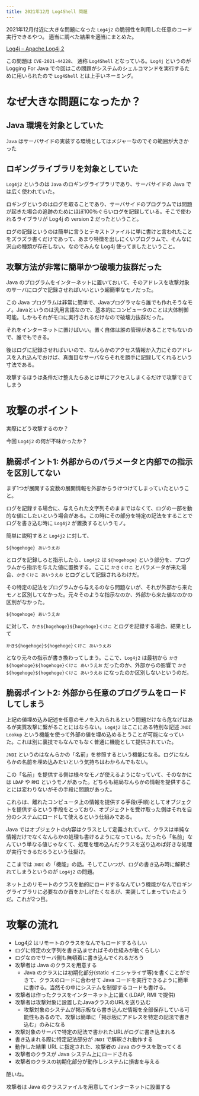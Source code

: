 ```yaml
---
title: 2021年12月 Log4Shell 問題
---
```


2021年12月付近に大きな問題になった `Log4j2` の脆弱性を利用した任意のコード実行できるやつ。
適当に調べた結果を適当にまとめた。

[Log4j – Apache Log4j 2](https://logging.apache.org/log4j/2.x/)


この問題は `CVE-2021-44228`、 通称 `Log4Shell` となっている。`Log4j` というのが Logging For Java で今回はこの問題がシステムのシェルコマンドを実行するために用いられたので `Log4Shell` とは上手いネーミング。



なぜ大きな問題になったか？
================================================================================

Java 環境を対象としていた
--------------------------------------------------------------------------------
`Java` はサーバサイドの実装する環境としてはメジャーなのでその範囲が大きかった

ロギングライブラリを対象としていた
--------------------------------------------------------------------------------
`Log4j2` というのは `Java` のロギングライブラリであり、サーバサイドの Java では広く使われていた。

ロギングというのはログを取ることであり、サーバサイドのプログラムでは問題が起きた場合の追跡のためにほぼ100％ぐらいログを記録している。そこで使われるライブラリが Log4j の version 2 だったということ。

ログの記録というのは簡単に言うとテキストファイルに単に書けと言われたことをズラズラ書くだけであって、あまり特徴を出しにくいプログラムで、そんなに沢山の種類が存在しない。なのでみんな Log4j 使ってましたということ。

攻撃方法が非常に簡単かつ破壊力抜群だった
--------------------------------------------------------------------------------
Java のプログラムをインターネットに置いておいて、そのアドレスを攻撃対象のサーバにログで記録させればいいという超簡単なモノだった。

この Java プログラムは非常に簡単で、Javaプログラマなら誰でも作れそうなモノ。Javaというのは汎用言語なので、基本的にコンピュータのことは大体制御可能。しかもそれがモロに実行されるだけなので破壊力抜群だった。

それをインターネットに置けばいい。置く自体は誰の管理があることでもないので、誰でもできる。

後はログに記録させればいいので、なんらかのアクセス情報か入力にそのアドレスを入れ込んでおけば、真面目なサーバならそれを勝手に記録してくれるという寸法である。

攻撃するほうは条件だけ整えたらあとは単にアクセスしまくるだけで攻撃できてしまう



攻撃のポイント
================================================================================

実際にどう攻撃するのか？

今回 `Log4j2` の何が不味かったか？


脆弱ポイント1: 外部からのパラメータと内部での指示を区別してない
--------------------------------------------------------------------------------
まず1つが展開する変数の展開情報を外部からうけつけてしまっていたということ。

ログを記録する場合に、与えられた文字列そのままではなくて、ログの一部を動的な値にしたいという場合がある。この時にその部分を特定の記法をすることでログを書き込む時に `Log4j2` が置換するというモノ。

簡単に説明すると `Log4j2` に対して、

```
${hogehoge} あいうえお
```

とログを記録しろと指示したら、`Log4j2` は `${hogehoge}` という部分を、プログラムから指示を与えた値に置換する。ここに `かきくけこ` とパラメータが来た場合、`かきくけこ あいうえお` とログとして記録されるわけだ。

その特定の記法をプログラムから与えるのなら問題ないが、それが外部から来たモノと区別してなかった。元々そのような指示なのか、外部から来た値なのかの区別がなかった。

```
${hogehoge} あいうえお
```

に対して、`かき${hogehoge}${hogehoge}くけこ` とログを記録する場合、結果として

```
かき${hogehoge}${hogehoge}くけこ あいうえお
```

となり元々の指示が書き換わってしまう。ここで、`Log4j2` は最初から `かき${hogehoge}${hogehoge}くけこ あいうえお` だったのか、外部からの影響で `かき${hogehoge}${hogehoge}くけこ あいうえお` になったのか区別しないというのだ。




脆弱ポイント2: 外部から任意のプログラムをロードしてしまう
--------------------------------------------------------------------------------
上記の値埋め込み記述を任意のモノを入れられるという問題だけなら危なげはあるが実質攻撃に繋がることにはならない。`Log4j2` はここにある特別な記述 `JNDI Lookup` という機能を使って外部の値を埋め込めるとうことが可能になっていた。これは別に裏技でもなんでもなく普通に機能として提供されていた。

`JNDI` というのはなんらかの「名前」を参照するという機能になる。ログになんらかの名前を埋め込みたいという気持ちはわからんでもない。

この「名前」を提供する側は様々なモノが使えるようになっていて、そのなかには `LDAP` や `RMI` というモノがあった。どちらも結局なんらかの情報を提供することには変わりないがその手段に問題があった。

これらは、離れたコンピュータ上の情報を提供する手段(手順)としてオブジェクトを提供するという手段をとっており、オブジェクトを受け取った側はそれを自分のシステムにロードして使えるという仕組みである。

Java ではオブジェクトの内容はクラスとして定義されていて、クラスは単純な情報だけでなくなんらかの処理も書けるようになっている。だったら「名前」なんていう単なる値じゃなくて、処理を埋め込んだクラスを送り込めば好きな処理が実行できるだろうという仕掛け。

ここまでは `JNDI` の「機能」の話。そしてこいつが、ログの書き込み時に解釈されてしまうというのが `Log4j2` の問題。

ネット上のリモートのクラスを動的にロードするなんていう機能がなんでロギングライブラリに必要なのか首をかしげたくなるが、実装してしまっていたようだ。これが2つ目。


攻撃の流れ
================================================================================

- Log4j2 はリモートのクラスをなんでもロードするらしい
- ログに特定の文字列を書き込ませればその仕組みが動くらしい
- ログなのでサーバ側も無頓着に書き込んでくれるだろう
- 攻撃者は Java のクラスを用意する
  - Java のクラスには初期化部分(static イニシャライザ等)を書くことができて、クラスのロードに合わせて Java コードを実行できるように簡単に書ける。当然その中にシステムを制御するコードも書ける。
- 攻撃者は作ったクラスをインターネット上に置く(LDAP, RMI で提供)
- 攻撃者は攻撃対象に設置したJavaクラスのURLを送り込む
  - 攻撃対象のシステムが掲示板なら書き込んだ情報を全部保存している可能性もあるので、攻撃は簡単に「掲示板にアドレスを特定の記法で書き込む」のみになる
- 攻撃対象のサーバで特定の記法で書かれたURLがログに書き込まれる
- 書き込まれる際に特定記法部分が `JNDI` で解釈され動作する
- 動作した結果 URL に指定された、攻撃者の Java のクラスを取ってくる
- 攻撃者のクラスが Java システム上にロードされる
- 攻撃者のクラスの初期化部分が動作しシステムに損害を与える

酷いね。























攻撃者は Java のクラスファイルを用意してインターネットに設置する













